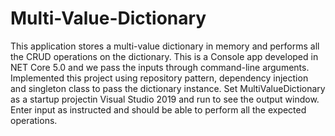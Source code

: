 # Multi-Value-Dictionary
This application stores a multi-value dictionary in memory and performs all the CRUD operations on the dictionary.
This is a Console app developed in NET Core 5.0 and we pass the inputs through command-line arguments.
Implemented this project using repository pattern, dependency injection and singleton class to pass the dictionary instance.
Set MultiValueDictionary as a startup projectin Visual Studio 2019 and run to see the output window.
Enter input as instructed and should be able to perform all the expected operations.
